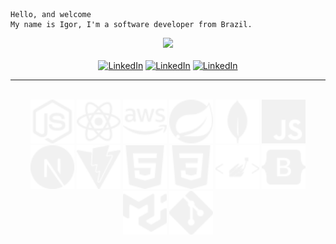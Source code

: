 ```
Hello, and welcome
My name is Igor, I'm a software developer from Brazil.
```
<div align="center">
<img  height="140em" src="https://github-readme-stats.vercel.app/api/top-langs/?username=igorsans&layout=compact&langs_count=7&theme=dark"/>
</div>

<div align="center">
    <br>
    <a href="https://www.linkedin.com/in/devsantos/"><img src="https://img.shields.io/badge//devsantos-282C34?logo=linkedin&logoColor=F1F1F1" alt="LinkedIn" title="linkedin" height="25"/></a>
    <a href="mailto:igor.santos0@hotmail.com"><img src="https://img.shields.io/badge/igor.santos0@hotmail.com-282C34?logo=Microsoft Outlook&logoColor=F1F1F1" alt="LinkedIn" title="linkedin" height="25"/></a>
    <a href="https://api.whatsapp.com/send?phone=5521980505130&text=Igor+Santos%2C+Desenvolvedor%2C+Me+Envie+uma+mensagem%21"><img src="https://img.shields.io/badge/(21)98050--5130-282C34?logo=whatsapp&logoColor=F1F1F1" alt="LinkedIn" title="linkedin" height="25"/></a>
       <hr>
        <div align="center" style="display: inline_block"><br>
            <img width="70px" src="./img/node.svg">
            <img width="70px" src="./img/react.svg">
            <img width="70px" src="./img/aws.svg">
            <img width="70px" src="./img/spring.svg">
            <img width="70px" src="./img/mongodb.svg">
            <img width="70px" src="./img/javascript.svg">
            <br>
            <img width="70px" src="./img/next.svg">
            <img width="70px" src="./img/vite.svg">
            <img width="70px" src="./img/html.svg">
            <img width="70px" src="./img/css.svg">
            <img width="70px" src="./img/sc.svg">
            <img width="70px" src="./img/bootstrap.svg">
            <br>
            <img width="70px" src="./img/mui.svg">
            <img width="70px" src="./img/git.svg">
        </div>
        <br>
</div>
